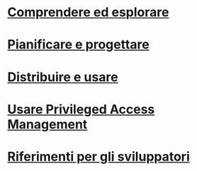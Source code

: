 # [Comprendere ed esplorare](/understand-explore/microsoft-identity-manager-2016.md)
# [Pianificare e progettare](/plan-design/microsoft-identity-manager-2016-supported-platforms.md)
# [Distribuire e usare](/deploy-use/microsoft-identity-manager-deploy.md)
# [Usare Privileged Access Management](/pam/privileged-identity-management-for-active-directory-domain-services.md)
# [Riferimenti per gli sviluppatori](/reference/microsoft-identity-manager-2016-developer-reference.md)


<!--HONumber=Jul16_HO2-->


